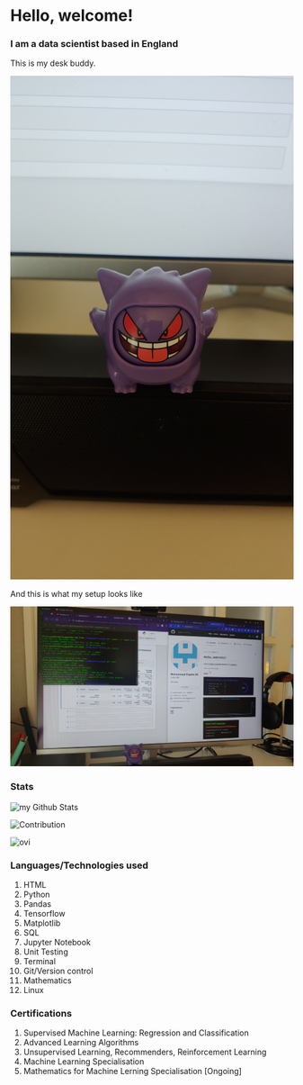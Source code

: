 <h1>Hello, welcome!</h1>
<h3>I am a data scientist based in England</h3>
<p>This is my desk buddy.</p>
<img src='https://raw.githubusercontent.com/mitzu-93/mitzu-93/main/Gengar.jpg' style='img: width 400px, height:auto'>
<p>And this is what my setup looks like</p>
<img src='https://raw.githubusercontent.com/mitzu-93/mitzu-93/main/Desktop.jpg' style='img: width 400px, height:auto'>


<h3>Stats</h3>
<img align="center" src="https://github-readme-stats.vercel.app/api?username=mitzu-93&include_all_commits=true&count_private=true&show_icons=true&line_height=20&title_color=2B5BBD&icon_color=1124BB&text_color=A1A1A1&bg_color=0,000000,130F40" alt="my Github Stats"/>

![Contribution](https://activity-graph.herokuapp.com/graph?username=mitzu-93&theme=react-dark&hide_border=true&area=true)

<img src="https://github-readme-stats.vercel.app/api/top-langs?username=mitzu-93&show_icons=true&locale=en&layout=compact&theme=chartreuse-dark" alt="ovi" />

<h3>Languages/Technologies used</h3>

<ol>
  <li>HTML</li>
  <li>Python</li>
  <li>Pandas</li>
  <li>Tensorflow</li>
  <li>Matplotlib</li>
  <li>SQL</li>
  <li>Jupyter Notebook</li>
  <li>Unit Testing</li>
  <li>Terminal</li>
  <li>Git/Version control</li>
  <li>Mathematics</li>
  <li>Linux</li>
</ol>

<h3>Certifications</h3>

<ol>
  <li>Supervised Machine Learning: Regression and Classification</li>
  <li>Advanced Learning Algorithms</li>
  <li>Unsupervised Learning, Recommenders, Reinforcement Learning</li>
  <li>Machine Learning Specialisation</li>
  <li>Mathematics for Machine Lerning Specialisation [Ongoing]</li>
</ol>

